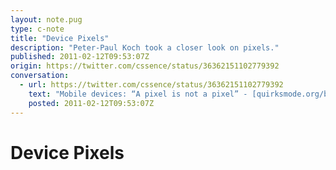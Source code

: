 ```yaml
---
layout: note.pug
type: c-note
title: "Device Pixels"
description: "Peter-Paul Koch took a closer look on pixels."
published: 2011-02-12T09:53:07Z
origin: https://twitter.com/cssence/status/36362151102779392
conversation:
  - url: https://twitter.com/cssence/status/36362151102779392
    text: "Mobile devices: “A pixel is not a pixel” - [quirksmode.org/blog/archives/2010/04/a_pixel_is_not.html](http://www.quirksmode.org/blog/archives/2010/04/a_pixel_is_not.html) by @ppk"
    posted: 2011-02-12T09:53:07Z
---
```


# Device Pixels
